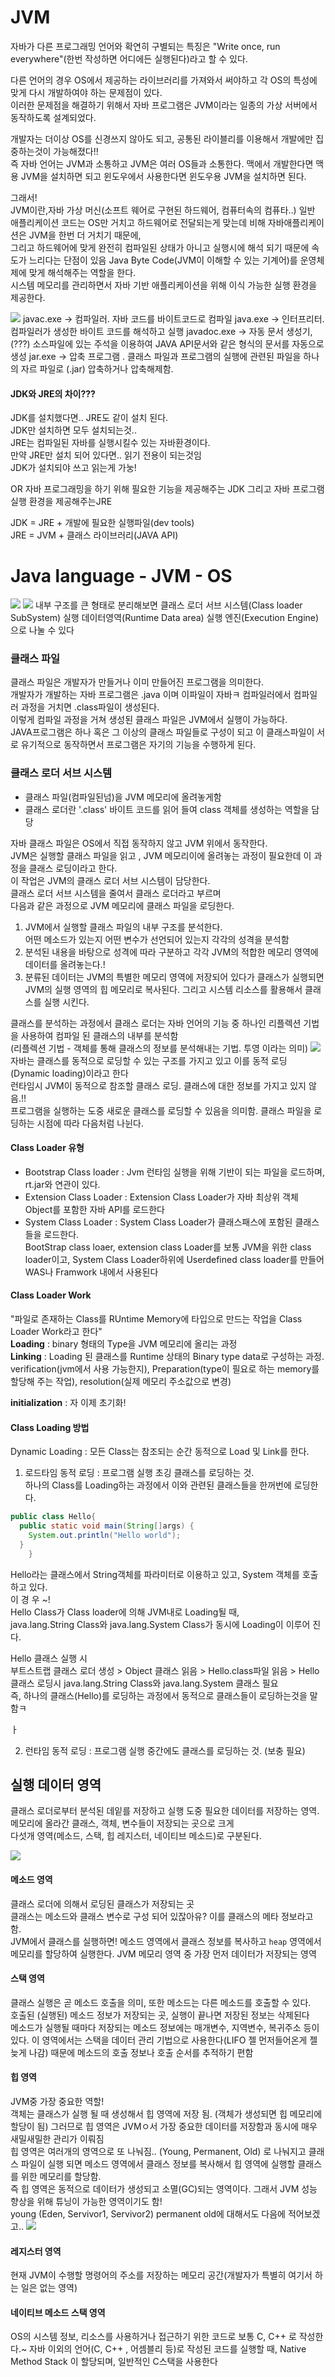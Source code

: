 JVM
======
자바가 다른 프로그래밍 언어와 확연히 구별되는 특징은 "Write once, run everywhere"(한번 작성하면 어디에든 실행된다)라고 할 수 있다.  

다른 언어의 경우 OS에서  제공하는 라이브러리를 가져와서 써야하고 각 OS의 특성에 맞게 다시 개발하여야 하는 문제점이 있다.  
이러한 문제점을 해결하기 위해서 자바 프로그램은 JVM이라는 일종의 가상 서버에서  동작하도록 설계되었다.  

개발자는 더이상 OS를 신경쓰지 않아도 되고, 공통된 라이블리를 이용해서 개발에만 집중하는것이 가능해졌다!!  
즉 자바 언어는 JVM과 소통하고 JVM은 여러 OS들과 소통한다. 맥에서 개발한다면 맥용 JVM을 설치하면 되고 윈도우에서 사용한다면 윈도우용 JVM을 설치하면 된다.  
    

그래서!  
JVM이란,자바 가상 머신(소프트 웨어로 구현된 하드웨어, 컴퓨터속의 컴퓨타..)
일반 애플리케이션 코드는 OS만 거치고 하드웨어로 전달되는게 맞는데 비해 자바애플리케이션은 JVM을 한번 더 거치기 때문에,  
그리고 하드웨어에 맞게 완전히 컴파일된 상태가 아니고 실행시에 해석 되기 때문에 속도가 느리다는 단점이 있음
Java Byte Code(JVM이 이해할 수 있는 기계어)를 운영체제에 맞게 해석해주는 역할을 한다.  
시스템 메모리를 관리하면서 자바 기반 애플리케이션을 위해 이식 가능한 실행 환경을 제공한다.  


<img src = "https://user-images.githubusercontent.com/80088918/148188224-e47d35db-e96e-4d72-bbfb-f048ea688f7e.png">
javac.exe -> 컴파일러. 자바 코드를 바이트코드로 컴파일  
java.exe -> 인터프리터. 컴파일러가 생성한 바이트 코드를 해석하고 실행  
javadoc.exe -> 자동 문서 생성기, (???) 소스파일에 있는 주석을 이용하여 JAVA API문서와 같은 형식의 문서를 자동으로 생성  
jar.exe -> 압축 프로그램 . 클래스 파일과 프로그램의 실행에 관련된 파일을 하나의 자르 파일로 (.jar) 압축하거나 압축해제함.  


#### JDK와 JRE의 차이???  
JDK를 설치했다면.. JRE도 같이 설치 된다.  
JDK만 설치하면 모두 설치되는것..  
JRE는 컴파일된 자바를 실행시킬수 있는 자바환경이다.  
만약 JRE만 설치 되어 있다면.. 읽기 전용이 되는것임  
JDK가 설치되야 쓰고 읽는게 가눙!

OR
자바 프로그래밍을 하기 위해 필요한 기능을 제공해주는 JDK
그리고 자바 프로그램 실행 환경을 제공해주는JRE

JDK = JRE + 개발에 필요한 실행파일(dev tools)  
JRE = JVM + 클래스 라이브러리(JAVA API)

# Java language - JVM - OS
<img src = "https://user-images.githubusercontent.com/80088918/147938970-3122dcd6-f690-43d1-b866-fccab600719b.png">
<img src  ="https://user-images.githubusercontent.com/80088918/148313703-a11ae7e0-b74a-4784-8247-96747e435b7f.png">
내부 구조를 큰 형태로 분리해보면  
클래스 로더 서브 시스템(Class loader SubSystem)  
실행 데이터영역(Runtime Data area)  
실행 엔진(Execution Engine)으로 나눌 수 있다  

### 클래스 파일  

클래스 파일은 개발자가 만들거나 이미 만들어진 프로그램을 의미한다.  
개발자가 개발하는 자바 프로그램은 .java 이며 이파일이 자바ㅋ 컴파일러에서 컴파일러 과정을 거치면 .class파일이 생성된다.  
이렇게 컴파일 과정을 거쳐 생성된 클래스 파일은 JVM에서 실행이 가능하다.   
JAVA프로그램은 하나 혹은 그 이상의 클래스 파일들로 구성이 되고 이 클래스파일이 서로 유기적으로 동작하면서 프로그램은 자기의 기능을 수행하게 된다.  


### 클래스 로더 서브 시스템
- 클래스 파일(컴파일된넘)을 JVM 메모리에 올려놓게함   
- 클래스 로더란 '.class' 바이트 코드를 읽어 들여 class 객체를 생성하는 역할을 담당

자바 클래스 파일은 OS에서 직접 동작하지 않고 JVM 위에서 동작한다.  
JVM은 실행할 클래스 파일을 읽고 , JVM 메모리이에 올려놓는 과정이 필요한데 이 과정을 클래스 로딩이라고 한다.  
이 작업은 JVM의 클래스 로더 서브 시스템이 담당한다.  
클래스 로더 서브 시스템을 줄여서 클래스 로더라고 부르며   
다음과 같은 과정으로 JVM 메모리에 클래스 파일을 로딩한다.  
1. JVM에서 실행할 클래스 파일의 내부 구조를 분석한다.  
어떤 메소드가 있는지 어떤 변수가 선언되어 있는지 각각의 성격을 분석함  
2. 분석된 내용을 바탕으로 성격에 따라 구분하고 각각 JVM의 적합한 메모리 영역에 데이터를 올려놓는다.!  
3. 분류된 데이터는 JVM의 특별한 메모리 영역에 저장되어 있다가 클래스가 실행되면 JVM의 실행 영역의 힙 메모리로 복사된다. 그리고 시스템 리소스를 활용해서 클래스를 실행 시킨다.  

클래스를  분석하는 과정에서 클래스 로더는 자바 언어의 기능 중 하나인 리플렉션 기법을 사용하여 컴파일 된 클래스의 내부를  분석함  
(리플렉션 기법 - 객체를 통해 클래스의 정보를 분석해내는 기법. 투영 이라는 의미)
<img src = "https://user-images.githubusercontent.com/80088918/147940102-08182ca2-5136-469d-b246-a3511d68d1b6.png">  
자바는 클래스를 동적으로 로딩할 수 있는 구조를 가지고 있고 이를 동적 로딩(Dynamic loading)이라고 한다  
런타임시 JVM이 동적으로 참조할 클래스 로딩. 클래스에 대한 정보를 가지고 있지 않음.!!  
프로그램을 실행하는 도중 새로운 클래스를 로딩할 수 있음을 의미함. 클래스 파일을 로딩하는 시점에 따라 다음처럼 나뉜다.  
#### Class Loader 유형
- Bootstrap Class loader : Jvm 런타임 실행을 위해 기반이 되는 파일을 로드하며, rt.jar와 연관이 있다.  
- Extension Class Loader : Extension Class Loader가 자바 최상위 객체 Object를 포함한 자바 API를 로드한다  
- System Class Loader : System Class Loader가 클래스패스에 포함된 클래스들을 로드한다.  
BootStrap class loaer, extension class Loader를 보통 JVM을 위한 class loader이고, System Class Loader하위에 Userdefined class loader를 만들어 WAS나 Framwork 내에서 사용된다  



#### Class Loader Work  
"파일로 존재하는 Class를 RUntime Memory에 타입으로 만드는 작업을 Class Loader Work라고 한다"  
__Loading__ : binary 형태의 Type을 JVM 메모리에 올리는 과정  
__Linking__ : Loading 된 클래스를 Runtime 상태의 Binary type data로 구성하는 과정. verification(jvm에서 사용 가능한지), Preparation(type이 필요로 하는 memory를 할당해 주는 작업), resolution(실제 메모리 주소값으로 변경)

__initialization__ : 자 이제 초기화!

#### Class Loading 방법
Dynamic Loading : 모든 Class는 참조되는 순간 동적으로 Load 및 Link를 한다.  
1. 로드타임 동적 로딩 : 프로그램 실행 초깅 클래스를 로딩하는 것.   
하나의 Class를 Loading하는 과정에서 이와 관련된 클래스들을 한꺼번에 로딩한다.  

```java
public class Hello{
  public static void main(String[]args) {
	System.out.println("Hello world");
  }
    }
```
Hello라는 클래스에서 String객체를 파라미터로 이용하고 있고, System 객체를 호출하고 있다.  
이 경 우 ~!  
Hello Class가 Class loader에 의해 JVM내로 Loading될 때,  
java.lang.String Class와 java.lang.System Class가 동시에 Loading이 이루어 진다.  

Hello 클래스 실행 시  
부트스트랩 클래스 로더 생성 > Object 클래스 읽음 > Hello.class파일 읽음 > Hello 클래스 로딩시 java.lang.String Class와 java.lang.System 클래스 필요  
즉, 하나의 클래스(Hello)를 로딩하는 과정에서 동적으로 클래스들이 로딩하는것을 말함ㅋ


ㅏ



2. 런타임 동적 로딩 : 프로그램 실행 중간에도 클래스를 로딩하는 것. (보충 필요)

## 실행 데이터 영역
클래스 로더로부터 분석된 데잍를 저장하고 실행 도중 필요한 데이터를 저장하는 영역.  
메모리에 올라간 클래스, 객체, 변수들이 저장되는 곳으로 크게  
다섯개 영역(메소드, 스택, 힙 레지스터, 네이티브 메소드)로 구분된다.  

<img src = "https://user-images.githubusercontent.com/80088918/147941195-41261221-779b-432b-ab74-2ed00e7e30f4.png">  

#### 메소드 영역
클래스 로더에 의해서 로딩된 클래스가 저장되는 곳  
클래스는 메소드와 클래스 변수로 구성 되어 있잖아유? 이를 클래스의 메타 정보라고 함.  
JVM에서 클래스를 실행하면! 메소드 영역에서 클래스 정보를 복사하고 `heap` 영역에서 메모리를 할당하여 실행한다. 
JVM 메모리 영역 중 가장 먼저 데이터가 저장되는 영역

#### 스택 영역
클래스 실행은 곧 메소드 호출을 의미, 또한 메소드는 다른 메소드를 호출할 수 있다.  
호출된 (실행된) 메소드 정보가 저장되는 곳, 실행이 끝나면 저장된 정보는 삭제된다  
메소드가 실행될 때마다 저장되는 메소드 정보에는 매개변수, 지역변수, 복귀주소 등이 있다. 이 영역에서는 스택을 데이터 관리 기법으로 사용한다(LIFO 젤 먼저들어온게 젤 늦게 나감) 때문에 메소드의 호출 정보나 호출 순서를 추적하기 편함  

#### 힙 영역
JVM중 가장 중요한 역할!  
객체는 클래스가 실행 될 때 생성해서 힙 영역에 저장 됨. (객체가 생성되면 힙 메모리에 할당이 됨) 그러므로 힙 영역은 JVMㅇ서 가장 중요한 데이터를 저장함과 동시에 매우 새밀새밀한 관리가 이뤄짐  
힙 영역은 여러개의 영역으로 또 나눠짐.. (Young, Permanent, Old) 로 나눠지고 클래스 파일이 실행 되면 메소드 영역에서 클래스 정보를 복사해서 힙 영역에 실행할 클래스를 위한 메모리를 할당함.  
즉 힙 영역은 동적으로 데이터가 생성되고 소멸(GC)되는 영역이다. 그래서 JVM 성능 향상을 위해 튜닝이 가능한 영역이기도 함!  
young (Eden, Servivor1, Servivor2) permanent old에 대해서도 다음에 적어보겠고..
<img src = "https://user-images.githubusercontent.com/80088918/147942640-93a252ad-9867-4370-b27b-882789e4ef10.png">  
#### 레지스터 영역
현재 JVM이 수행할 명령어의 주소를 저장하는 메모리 공간(개발자가 특별히 여기서 하는 일은 없는 영역)  

#### 네이티브 메소드 스택 영역
OS의 시스템 정보, 리소스를 사용하거나 접근하기 위한 코드로 보통 C, C++ 로 작성한다.~
자바 이외의 언어(C, C++ , 어셈블리 등)로 작성된 코드를 실행할 때, Native Method Stack 이 할당되며, 일반적인 C스택을 사용한다